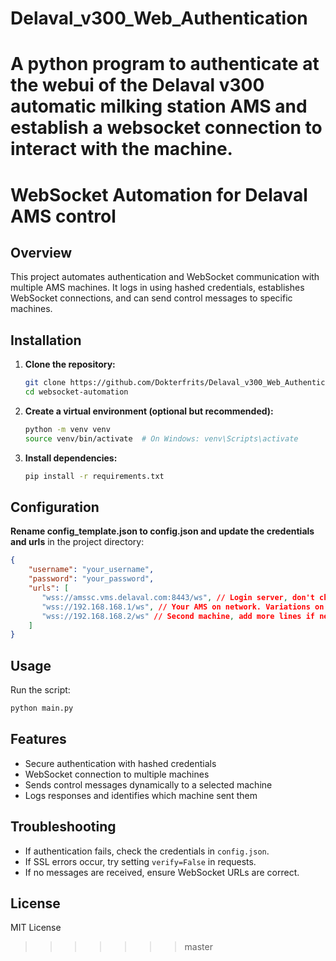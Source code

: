 
# Delaval_v300_Web_Authentication
A python program to authenticate at the webui of the Delaval v300 automatic milking station AMS and establish a websocket connection to interact with the machine.
=======
# WebSocket Automation for Delaval AMS control

## Overview

This project automates authentication and WebSocket communication with multiple AMS machines. It logs in using hashed credentials, establishes WebSocket connections, and can send control messages to specific machines.

## Installation

1. **Clone the repository:**
   ```sh
   git clone https://github.com/Dokterfrits/Delaval_v300_Web_Authentication
   cd websocket-automation
   ```
2. **Create a virtual environment (optional but recommended):**
   ```sh
   python -m venv venv
   source venv/bin/activate  # On Windows: venv\Scripts\activate
   ```
3. **Install dependencies:**
   ```sh
   pip install -r requirements.txt
   ```

## Configuration

**Rename **config_template.json** to **config.json** and update the credentials and urls** in the project directory:
   ```json
   {
       "username": "your_username",
       "password": "your_password",
       "urls": [
          "wss://amssc.vms.delaval.com:8443/ws", // Login server, don't change this. Used to retrieve user uuid with token
          "wss://192.168.168.1/ws", // Your AMS on network. Variations on "wss://vms_1.vms.delaval.com/ws" might also work
          "wss://192.168.168.2/ws" // Second machine, add more lines if necessary
       ]
   }
   ```

## Usage

Run the script:

```sh
python main.py
```

## Features

- Secure authentication with hashed credentials
- WebSocket connection to multiple machines
- Sends control messages dynamically to a selected machine
- Logs responses and identifies which machine sent them

## Troubleshooting

- If authentication fails, check the credentials in `config.json`.
- If SSL errors occur, try setting `verify=False` in requests.
- If no messages are received, ensure WebSocket URLs are correct.

## License

MIT License

>>>>>>> master
